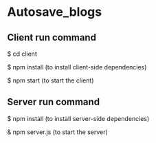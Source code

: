 # Autosave_blogs

## Client run command

$ cd client

$ npm install (to install client-side dependencies)

$ npm start (to start the client)

## Server run command

$ npm install (to install server-side dependencies)

& npm server.js (to start the server)
